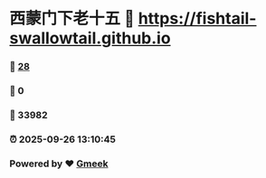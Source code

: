 # 西蒙门下老十五 :link: https://fishtail-swallowtail.github.io 
### :page_facing_up: [28](https://fishtail-swallowtail.github.io/tag.html) 
### :speech_balloon: 0 
### :hibiscus: 33982 
### :alarm_clock: 2025-09-26 13:10:45 
### Powered by :heart: [Gmeek](https://github.com/Meekdai/Gmeek)
